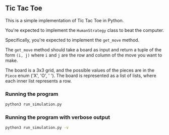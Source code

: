 ## Tic Tac Toe

This is a simple implementation of Tic Tac Toe in Python. 

You're expected to implement the `HumanStrategy` class to beat the computer.

Specifically, you're expected to implement the `get_move` method. 

The `get_move` method should take a board as input and return a tuple of the form `(i, j)` where `i` and `j` are the row and column of the move you want to make.

The board is a 3x3 grid, and the possible values of the pieces are in the `Piece` enum ('X', 'O', ' '). The board is represented as a list of lists, where each inner list represents a row.


### Running the program

```bash
python3 run_simulation.py
```

### Running the program with verbose output

```bash
python3 run_simulation.py -v
```

